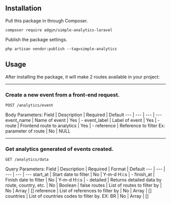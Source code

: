 ## Installation

Pull this package in through Composer.
```
composer require adgyn/simple-analytics-laravel
```


Publish the package settings.
```
php artisan vendor:publish --tag=simple-analytics
```


## Usage

After installing the package, it will make 2 routes available in your project:

---

### Create a new event from a front-end request.
```
POST /analytics/event
```

Body Parameters:
Field | Description | Required | Default
--- | --- | --- | ---
event_name | Name of event | Yes | -
event_label | Label of event | Yes | -
route | Frontend route to analytics | Yes | -
reference | Reference to filter Ex: parameter of route | No | NULL

---

### Get analytics generated of events created.
```
GET /analytics/data
```

Query Parameters:
Field | Description | Required | Format | Default
--- | --- | --- | --- | ---
start_at | Start date to filter | No | Y-m-d H:i:s | -
finish_at | Finish date to filter | No | Y-m-d H:i:s | -
detailed | Returns detailed data by route, country, etc. | No | Boolean | false
routes | List of routes to filter by | No | Array<String> | []
reference | List of references to filter by | No | Array<String> | []
countries | List of countries codes to filter by. EX: BR | No | Array<String> | []
